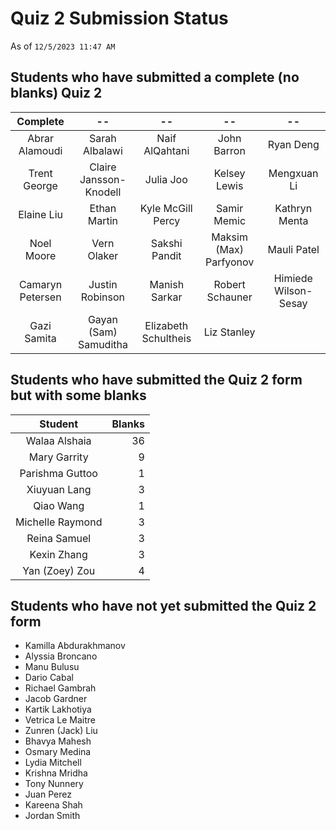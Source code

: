 # Quiz 2 Submission Status

As of `12/5/2023 11:47 AM`

## Students who have submitted a complete (no blanks) Quiz 2

Complete | --  | --  | --  | --
:--------: | :--------: | :--------: | :--------: | :--------: |
Abrar Alamoudi | Sarah Albalawi | Naif AlQahtani | John Barron | Ryan Deng 
Trent George | Claire Jansson-Knodell | Julia Joo | Kelsey Lewis | Mengxuan  Li
Elaine Liu | Ethan Martin | Kyle McGill Percy | Samir Memic | Kathryn Menta
Noel Moore | Vern Olaker | Sakshi Pandit | Maksim (Max) Parfyonov | Mauli Patel 
Camaryn Petersen | Justin Robinson | Manish Sarkar | Robert Schauner | Himiede Wilson-Sesay
Gazi Samita | Gayan (Sam) Samuditha | Elizabeth Schultheis | Liz Stanley

## Students who have submitted the Quiz 2 form but with some blanks

Student | Blanks
:-----------: | ---:
Walaa Alshaia | 36
Mary Garrity | 9
Parishma Guttoo | 1
Xiuyuan Lang | 3
Qiao Wang | 1
Michelle Raymond | 3
Reina Samuel | 3
Kexin Zhang | 3
Yan (Zoey) Zou | 4

## Students who have not yet submitted the Quiz 2 form

- Kamilla Abdurakhmanov
- Alyssia Broncano
- Manu Bulusu
- Dario Cabal
- Richael Gambrah
- Jacob Gardner
- Kartik Lakhotiya
- Vetrica Le Maitre
- Zunren (Jack) Liu
- Bhavya Mahesh
- Osmary Medina
- Lydia Mitchell
- Krishna Mridha
- Tony Nunnery
- Juan Perez
- Kareena Shah
- Jordan Smith

